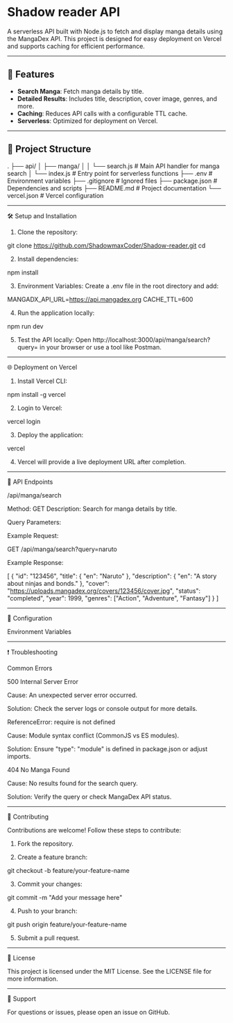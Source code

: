 

# Shadow reader API

A serverless API built with Node.js to fetch and display manga details using the MangaDex API. This project is designed for easy deployment on Vercel and supports caching for efficient performance.

---

## 🚀 Features

- **Search Manga**: Fetch manga details by title.
- **Detailed Results**: Includes title, description, cover image, genres, and more.
- **Caching**: Reduces API calls with a configurable TTL cache.
- **Serverless**: Optimized for deployment on Vercel.

---

## 📁 Project Structure

.
├── api/
│   ├── manga/
│   │   └── search.js      # Main API handler for manga search
│   └── index.js           # Entry point for serverless functions
├── .env                   # Environment variables
├── .gitignore             # Ignored files
├── package.json           # Dependencies and scripts
├── README.md              # Project documentation
└── vercel.json            # Vercel configuration


---

🛠️ Setup and Installation

1. Clone the repository:

git clone https://github.com/ShadowmaxCoder/Shadow-reader.git
cd <repository-name>


2. Install dependencies:

npm install


3. Environment Variables: Create a .env file in the root directory and add:

MANGADX_API_URL=https://api.mangadex.org
CACHE_TTL=600


4. Run the application locally:

npm run dev


5. Test the API locally: Open http://localhost:3000/api/manga/search?query=<manga-title> in your browser or use a tool like Postman.




---

🌐 Deployment on Vercel

1. Install Vercel CLI:

npm install -g vercel


2. Login to Vercel:

vercel login


3. Deploy the application:

vercel


4. Vercel will provide a live deployment URL after completion.




---

🔗 API Endpoints

/api/manga/search

Method: GET
Description: Search for manga details by title.

Query Parameters:

Example Request:

GET /api/manga/search?query=naruto

Example Response:

[
  {
    "id": "123456",
    "title": {
      "en": "Naruto"
    },
    "description": {
      "en": "A story about ninjas and bonds."
    },
    "cover": "https://uploads.mangadex.org/covers/123456/cover.jpg",
    "status": "completed",
    "year": 1999,
    "genres": ["Action", "Adventure", "Fantasy"]
  }
]


---

🔧 Configuration

Environment Variables


---

❗ Troubleshooting

Common Errors

500 Internal Server Error

Cause: An unexpected server error occurred.

Solution: Check the server logs or console output for more details.


ReferenceError: require is not defined

Cause: Module syntax conflict (CommonJS vs ES modules).

Solution: Ensure "type": "module" is defined in package.json or adjust imports.


404 No Manga Found

Cause: No results found for the search query.

Solution: Verify the query or check MangaDex API status.



---

🤝 Contributing

Contributions are welcome! Follow these steps to contribute:

1. Fork the repository.


2. Create a feature branch:

git checkout -b feature/your-feature-name


3. Commit your changes:

git commit -m "Add your message here"


4. Push to your branch:

git push origin feature/your-feature-name


5. Submit a pull request.




---

📜 License

This project is licensed under the MIT License. See the LICENSE file for more information.


---

💬 Support

For questions or issues, please open an issue on GitHub.


